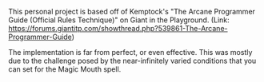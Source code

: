 This personal project is based off of Kemptock's "The Arcane Programmer Guide (Official Rules Technique)" on Giant in the Playground. (Link: https://forums.giantitp.com/showthread.php?539861-The-Arcane-Programmer-Guide)

The implementation is far from perfect, or even effective. This was mostly due to the challenge posed by the near-infinitely varied conditions that you can set for the Magic Mouth spell. 
